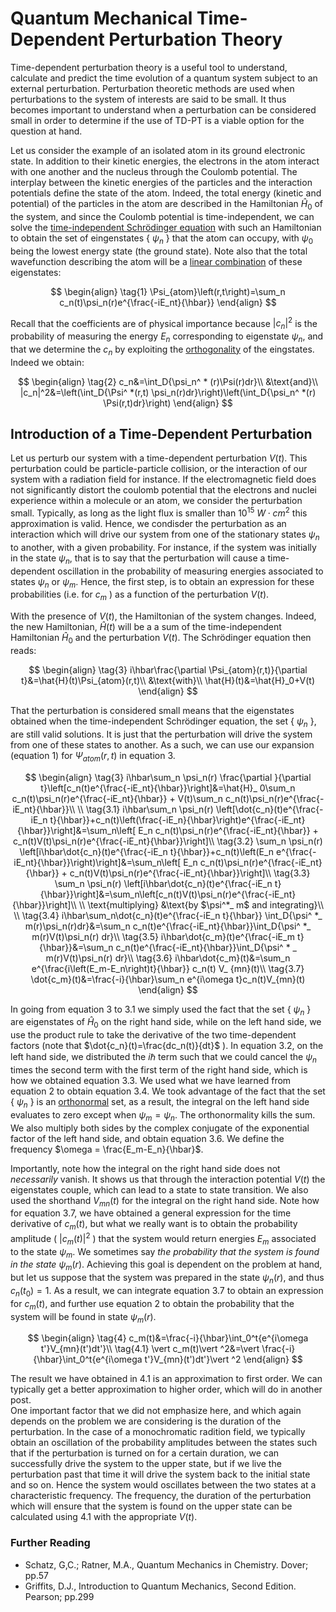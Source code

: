 # Quantum Mechanical Time-Dependent Perturbation Theory

Time-dependent perturbation theory is a useful tool to understand, calculate and predict the time evolution of a quantum system
subject to an external perturbation. Perturbation theoretic methods are used when perturbations to the system of interests are said to be small.
It thus becomes important to understand when a perturbation can be considered small in order to determine if the use of TD-PT is a viable option 
for the question at hand.  

Let us consider the example of an isolated atom in its ground electronic state. In addition to their kinetic energies, the electrons in the atom
interact with one another and the nucleus through the Coulomb potential. The interplay between the kinetic energies of the particles and the interaction
potentials define the state of the atom. Indeed, the total energy (kinetic and potential) of the particles in the atom are described in 
the Hamiltonian $\hat{H}_0$ of the system, and since the Coulomb potential is time-independent, we can solve the [time-independent Schrödinger equation](SchrodingerEQ.md)
with such an Hamiltonian to obtain the set of eingenstates \{ $\psi_n$ \} that the atom
can occupy, with $\psi_0$ being the lowest energy state (the ground state). Note also that the total wavefunction describing the atom will be a
[linear combination](SchrodingerEQ.md) of these eigenstates: 

$$
\begin{align}
\tag{1}
\Psi_{atom}\left(r,t\right)=\sum_n c_n(t)\psi_n(r)e^{\frac{-iE_nt}{\hbar}}
\end{align}
$$

Recall that the coefficients are of physical importance
because $|c_n|^2$ is the probability of measuring the energy $E_n$ corresponding to eigenstate $\psi_n$, and that we determine the $c_n$ by 
exploiting the [orthogonality](SchrodingerEQ.md) of the eingstates. Indeed we obtain:

$$
\begin{align}
\tag{2}
c_n&=\int_D{\psi_n^ * (r)\Psi(r)dr}\\
&\text{and}\\
|c_n|^2&=\left(\int_D{\Psi^ *(r,t) \psi_n(r)dr}\right)\left(\int_D{\psi_n^ *(r) \Psi(r,t)dr}\right)
\end{align}
$$

## Introduction of a Time-Dependent Perturbation
Let us perturb our system with a time-dependent perturbation $V(t)$. This perturbation could be particle-particle collision, or the interaction of our system with a radiation field for instance. If the electromagnetic field does not significantly distort the coulomb potential that the electrons and nuclei experience within a molecule or an atom, we consider the perturbation small. Typically, as long as the light flux is smaller than $10^{15}~ W\cdot cm^2$ this approximation is valid. Hence, we condisder the perturbation as an interaction
which will drive our system from one of the stationary states $\psi_n$ to another, with a given probability. For instance, if the system was initially in the state $\psi_n$, that is to say that the perturbation will cause a time-dependent oscillation in the probability of measuring energies associated to states $\psi_n$ or $\psi_m$. Hence, the first step, is to obtain an expression for these probabilities (i.e. for $c_m$ ) as a function of the perturbation $V(t)$.  

With the presence of $V(t)$, the Hamiltonian of the system changes. Indeed, the new Hamiltonian, $\hat{H}(t)$ will be a a sum of the time-independent Hamiltonian $\hat{H}_0$ and the 
perturbation $V(t)$. The Schrödinger equation then reads:

$$
\begin{align}
\tag{3}
i\hbar\frac{\partial \Psi_{atom}(r,t)}{\partial t}&=\hat{H}(t)\Psi_{atom}(r,t)\\
&\text{with}\\
\hat{H}(t)&=\hat{H}_0+V(t)
\end{align}
$$

That the perturbation is considered small means that the eigenstates obtained when the time-independent Schrödinger equation, the set  \{ $\psi_n$ \}, are still valid solutions. It is 
just that the perturbation will drive the system from one of these states to another. As a such, we can use our expansion (equation 1) for $\Psi_{atom}(r,t)$ in equation 3.

$$
\begin{align}
\tag{3}
i\hbar\sum_n \psi_n(r) \frac{\partial }{\partial t}\left[c_n(t)e^{\frac{-iE_nt}{\hbar}}\right]&=\hat{H}_ 0\sum_n c_n(t)\psi_n(r)e^{\frac{-iE_nt}{\hbar}} + V(t)\sum_n c_n(t)\psi_n(r)e^{\frac{-iE_nt}{\hbar}}\\
\\
\tag{3.1}
i\hbar\sum_n \psi_n(r) \left[\dot{c_n}(t)e^{\frac{-iE_n t}{\hbar}}+c_n(t)\left(\frac{-iE_n}{\hbar}\right)e^{\frac{-iE_nt}{\hbar}}\right]&=\sum_n\left[ E_n c_n(t)\psi_n(r)e^{\frac{-iE_nt}{\hbar}} + c_n(t)V(t)\psi_n(r)e^{\frac{-iE_nt}{\hbar}}\right]\\
\tag{3.2}
\sum_n \psi_n(r) \left[i\hbar\dot{c_n}(t)e^{\frac{-iE_n t}{\hbar}}+c_n(t)\left(E_n e^{\frac{-iE_nt}{\hbar}}\right)\right]&=\sum_n\left[ E_n c_n(t)\psi_n(r)e^{\frac{-iE_nt}{\hbar}} + c_n(t)V(t)\psi_n(r)e^{\frac{-iE_nt}{\hbar}}\right]\\
\tag{3.3}
\sum_n \psi_n(r) \left[i\hbar\dot{c_n}(t)e^{\frac{-iE_n t}{\hbar}}\right]&=\sum_n\left[c_n(t)V(t)\psi_n(r)e^{\frac{-iE_nt}{\hbar}}\right]\\
\\
\text{multiplying}  &\text{by $\psi^*_ m$ and integrating}\\
\\
\tag{3.4}
i\hbar\sum_n\dot{c_n}(t)e^{\frac{-iE_n t}{\hbar}} \int_D{\psi^ *_ m(r)\psi_n(r)dr}&=\sum_n c_n(t)e^{\frac{-iE_nt}{\hbar}}\int_D{\psi^ *_ m(r)V(t)\psi_n(r) dr}\\
\tag{3.5}
i\hbar\dot{c_m}(t)e^{\frac{-iE_m t}{\hbar}}&=\sum_n c_n(t)e^{\frac{-iE_nt}{\hbar}}\int_D{\psi^ * _ m(r)V(t)\psi_n(r) dr}\\
\tag{3.6}
i\hbar\dot{c_m}(t)&=\sum_n e^{\frac{i\left(E_m-E_n\right)t}{\hbar}} c_n(t) V_ {mn}(t)\\
\tag{3.7}
\dot{c_m}(t)&=\frac{-i}{\hbar}\sum_n e^{i\omega t}c_n(t)V_{mn}(t)
\end{align}
$$

In going from equation 3 to 3.1 we simply used the fact that the set  \{ $\psi_n$ \} are eigenstates of $\hat{H}_ 0$ on the right hand side, while on the left hand side, we use the product rule to take the derivative of the two time-dependent factors (note that $\dot{c_n}(t)=\frac{dc_n(t)}{dt}$ ). In equation 3.2, on the left hand side, we distributed the $i\hbar$ term such that we could cancel the $\psi_n$ times the second term with the first term of the right hand side, which is how we obtained equation 3.3. We used what we have learned from equation 2 to obtain equation 3.4. We took advantage of the fact that the set  \{ $\psi_n$ \} is an [orthonormal](SchrodingerEQ.md) set, as a result, the integral on the left hand side evaluates to zero
except when $\psi_m=\psi_n$. The orthonormality kills the sum. We also multiply both sides by the complex conjugate of the exponential factor of the left hand side, and obtain equation 3.6. We define the frequency $\omega = \frac{E_m-E_n}{\hbar}$.  

Importantly, note how the integral on the right hand side does not *necessarily* vanish. It shows us that through the interaction potential $V(t)$ the eigenstates couple, which can lead to a state to state transition. We also used the shorthand $V_{mn}(t)$ for the integral on the right hand side. 
Note how for equation 3.7, we have obtained a general expression for the time derivative of $c_m(t)$, but what we really want is to obtain the probability amplitude ( $|c_m(t)|^2$ ) that the system would return energies $E_m$ associated to the state $\psi_m$. We sometimes say *the probability that the system is found in the state* $\psi_m(r)$. 
Achieving this goal is dependent on the problem at hand, but let us suppose that the system was prepared in the state $\psi_n(r)$, and thus $c_n(t_0)=1$. As a result, we can integrate
equation 3.7 to obtain an expression for $c_m(t)$, and further use equation 2 to obtain the probability that the system will be found in state $\psi_m(r)$.

$$
\begin{align}
\tag{4}
c_m(t)&=\frac{-i}{\hbar}\int_0^t{e^{i\omega t'}V_{mn}(t')dt'}\\
\tag{4.1}
\vert c_m(t)\vert ^2&=\vert \frac{-i}{\hbar}\int_0^t{e^{i\omega t'}V_{mn}(t')dt'}\vert ^2
\end{align}
$$

The result we have obtained in 4.1 is an approximation to first order. We can typically get a better approximation to higher order, which will do in another post.  
One important factor that we did not emphasize here, and which again depends on the problem we are considering is the duration of the perturbation. In the case of a monochromatic radition field, we typically obtain an oscillation of the probability amplitudes between the states such that if the perturbation is turned on for a certain duration, we can successfully drive the system to the upper state, but if we live the perturbation past that time it will drive the system back to the initial state and so on. Hence the system would oscillates between the two states at a characteristic frequency. The frequency, the duration of the perturbation which will ensure that the system is found on the upper state can be calculated using 4.1 with the appropriate $V(t)$.

### Further Reading 
- Schatz, G,C.; Ratner, M.A., Quantum Mechanics in Chemistry. Dover; pp.57
- Griffits, D.J., Introduction to Quantum Mechanics, Second Edition. Pearson; pp.299
